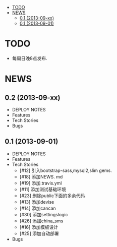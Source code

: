 - [TODO](#todo)
- [NEWS](#news)
 	- [0.1 (2013-09-xx)](#01-2013-09-xx)
	- [0.1 (2013-09-01)](#01-2013-09-01)



# TODO
* 每周日晚8点发布.

# NEWS


## 0.2 (2013-09-xx)
* DEPLOY NOTES
* Features
* Tech Stories
* Bugs


## 0.1 (2013-09-01)
* DEPLOY NOTES
* Features
* Tech Stories
  * [#12] 引入bootstrap-sass,mysql2,slim gems.
  * [#18] 添加NEWS. md
  * [#19] 添加.travis.yml 
  * [#11] 添加测试基础环境
  * [#23] 删除public下面的多余代码
  * [#13] 添加devise
  * [#14] 添加cancan
  * [#30] 添加settingslogic
  * [#26] 添加china_sms
  * [#16] 添加模板设计
  * [#25] 添加自动部署
* Bugs
